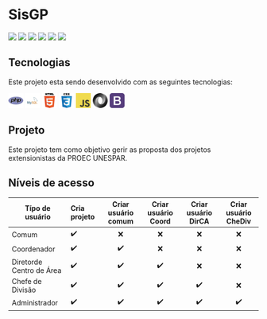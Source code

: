 SisGP
=======

<img src="https://img.shields.io/github/languages/count/JRGGRoberto/proecsisgp"> <img src="https://img.shields.io/github/repo-size/JRGGRoberto/proecsisgp"> <img src="https://img.shields.io/github/languages/count/JRGGRoberto/proecsisgp"> <img src="https://img.shields.io/github/repo-size/JRGGRoberto/proecsisgp"> <img src="https://img.shields.io/github/last-commit/JRGGRoberto/proecsisgp"> <img src="https://img.shields.io/github/issues/JRGGRoberto/proecsisgp">


## Tecnologias

Este projeto esta sendo desenvolvido com as seguintes tecnologias:

<img height="30" src="https://raw.githubusercontent.com/github/explore/80688e429a7d4ef2fca1e82350fe8e3517d3494d/topics/php/php.png"> <img height="30" src="https://raw.githubusercontent.com/github/explore/80688e429a7d4ef2fca1e82350fe8e3517d3494d/topics/mysql/mysql.png"> <img height="30" src="https://raw.githubusercontent.com/github/explore/80688e429a7d4ef2fca1e82350fe8e3517d3494d/topics/html/html.png"> <img height="30" src="https://raw.githubusercontent.com/github/explore/80688e429a7d4ef2fca1e82350fe8e3517d3494d/topics/css/css.png"> <img height="30" src="https://raw.githubusercontent.com/github/explore/80688e429a7d4ef2fca1e82350fe8e3517d3494d/topics/javascript/javascript.png"> <img height="30" src="https://raw.githubusercontent.com/github/explore/80688e429a7d4ef2fca1e82350fe8e3517d3494d/topics/json/json.png"> <img height="30" src="https://raw.githubusercontent.com/github/explore/80688e429a7d4ef2fca1e82350fe8e3517d3494d/topics/bootstrap/bootstrap.png"> 


## Projeto

Este projeto tem como objetivo gerir as proposta dos projetos extensionistas da PROEC UNESPAR.


## Níveis de acesso



Típo de usuário           |  Cria projeto  | Criar usuário comum | Criar usuário Coord | Criar usuário DirCA | Criar usuário CheDiv
--------------------------| :--------------|:-------------:|:---------------:|:---------------:|:---------------:
Comum                     | ✔️             | :x:            | :x:             | :x:             | :x:             |
Coordenador               | ✔️             | ✔️             | :x:             | :x:             | :x:             |
Diretorde Centro de Área  | ✔️             | ✔️             | ✔️             | :x:             | :x:             |
Chefe de Divisão          | ✔️             | ✔️             | ✔️             | ✔️             | :x:             |
Administrador             | ✔️             | ✔️             | ✔️             | ✔️             |✔️             |




